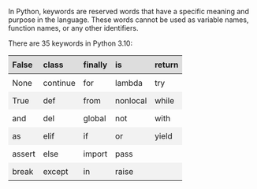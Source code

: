 <!DOCTYPE html>
<html>
  <head>
    <meta charset="UTF-8">
    <title>Python Keywords</title>
    <style>
      table {
        border-collapse: collapse;
        width: 100%;
      }
      th, td {
        text-align: left;
        padding: 8px;
      }
      th {
        background-color: #ddd;
      }
      tr:nth-child(even) {
        background-color: #f2f2f2;
      }
    </style>
  </head>
  <body>
    <p>In Python, keywords are reserved words that have a specific meaning and purpose in the language. These words cannot be used as variable names, function names, or any other identifiers.</p>
    <p>There are 35 keywords in Python 3.10:</p>
    <table>
      <thead>
        <tr>
          <th>False</th>
          <th>class</th>
          <th>finally</th>
          <th>is</th>
          <th>return</th>
        </tr>
      </thead>
      <tbody>
        <tr>
          <td>None</td>
          <td>continue</td>
          <td>for</td>
          <td>lambda</td>
          <td>try</td>
        </tr>
        <tr>
          <td>True</td>
          <td>def</td>
          <td>from</td>
          <td>nonlocal</td>
          <td>while</td>
        </tr>
        <tr>
          <td>and</td>
          <td>del</td>
          <td>global</td>
          <td>not</td>
          <td>with</td>
        </tr>
        <tr>
          <td>as</td>
          <td>elif</td>
          <td>if</td>
          <td>or</td>
          <td>yield</td>
        </tr>
        <tr>
          <td>assert</td>
          <td>else</td>
          <td>import</td>
          <td>pass</td>
          <td></td>
        </tr>
        <tr>
          <td>break</td>
          <td>except</td>
          <td>in</td>
          <td>raise</td>
          <td></td>
        </tr>
      </tbody>
    </table>
  </body>
</html>
